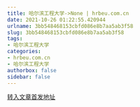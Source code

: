 ```yaml
---
title: 哈尔滨工程大学->None | hrbeu.com.cn
date: 2021-10-26 01:22:55.420944
urlname: 3bb548468153cbfd086e8b7aa5ab3f58
slug: 3bb548468153cbfd086e8b7aa5ab3f58
tags: 
- 哈尔滨工程大学
categories:
- hrbeu.com.cn
- 哈尔滨工程大学
authorbox: false
sidebar: false
---
```





[转入文章首发地址](https://mp.weixin.qq.com/s/zxSHsnUKU4KoB2t1g22t7w)